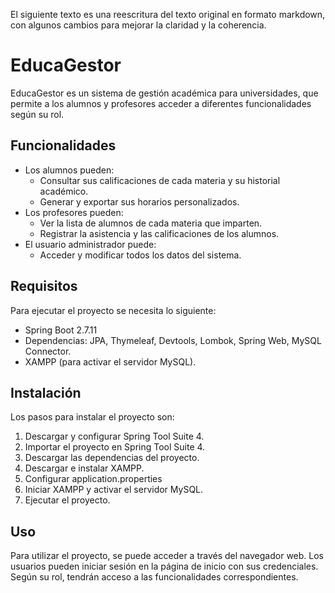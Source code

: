 El siguiente texto es una reescritura del texto original en formato markdown, con algunos cambios para mejorar la claridad y la coherencia.

# EducaGestor
EducaGestor es un sistema de gestión académica para universidades, que permite a los alumnos y profesores acceder a diferentes funcionalidades según su rol. 

## Funcionalidades
- Los alumnos pueden:
  - Consultar sus calificaciones de cada materia y su historial académico.
  - Generar y exportar sus horarios personalizados.
- Los profesores pueden:
  - Ver la lista de alumnos de cada materia que imparten.
  - Registrar la asistencia y las calificaciones de los alumnos.
- El usuario administrador puede:
  - Acceder y modificar todos los datos del sistema.

## Requisitos
Para ejecutar el proyecto se necesita lo siguiente:

- Spring Boot 2.7.11
- Dependencias: JPA, Thymeleaf, Devtools, Lombok, Spring Web, MySQL Connector.
- XAMPP (para activar el servidor MySQL).

## Instalación
Los pasos para instalar el proyecto son:

1. Descargar y configurar Spring Tool Suite 4.
2. Importar el proyecto en Spring Tool Suite 4.
3. Descargar las dependencias del proyecto.
4. Descargar e instalar XAMPP.
5. Configurar application.properties
6. Iniciar XAMPP y activar el servidor MySQL.
7. Ejecutar el proyecto.

## Uso
Para utilizar el proyecto, se puede acceder a través del navegador web. Los usuarios pueden iniciar sesión en la página de inicio con sus credenciales. Según su rol, tendrán acceso a las funcionalidades correspondientes.
